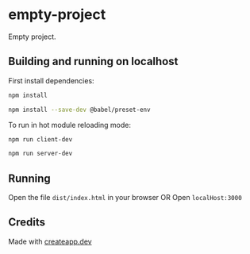 # empty-project

Empty project.

## Building and running on localhost

First install dependencies:

```sh
npm install

npm install --save-dev @babel/preset-env
```

To run in hot module reloading mode:

```sh
npm run client-dev

npm run server-dev
```

<!-- To create a production build:

```sh
npm run build-prod
```

To create a development build:

```sh
npm run build-dev
``` -->

## Running

Open the file `dist/index.html` in your browser
OR
Open `localHost:3000`

## Credits

Made with [createapp.dev](https://createapp.dev/)
